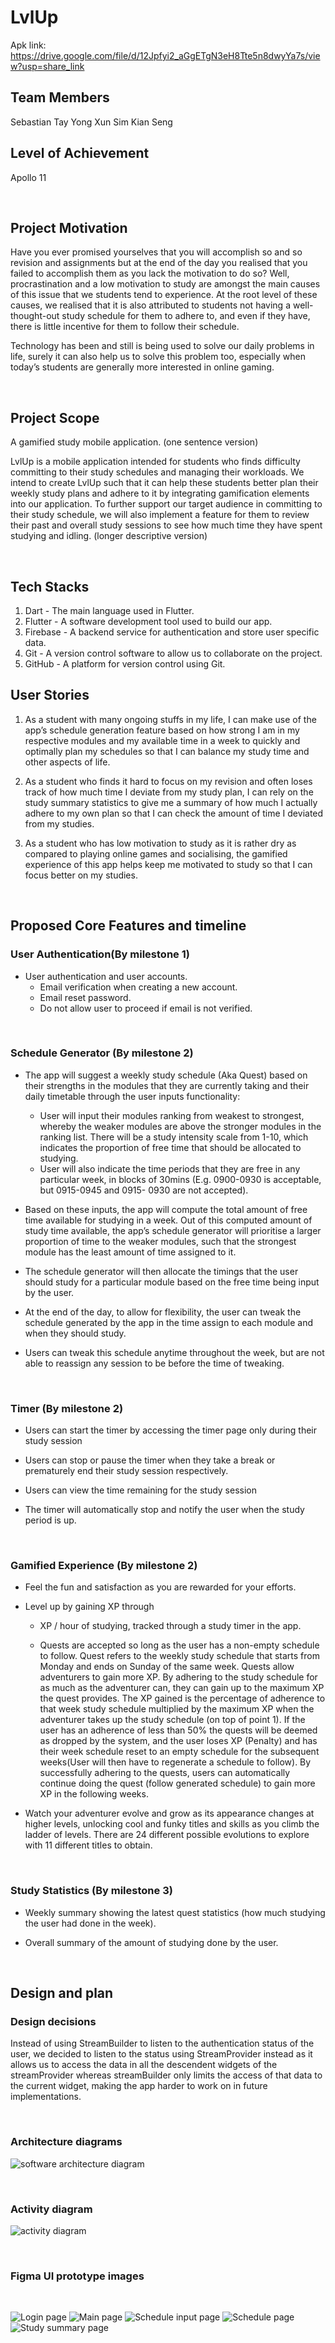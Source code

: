 # LvlUp
Apk link: https://drive.google.com/file/d/12Jpfyi2_aGgETgN3eH8Tte5n8dwyYa7s/view?usp=share_link

## Team Members
Sebastian Tay Yong Xun
Sim Kian Seng

## Level of Achievement
Apollo 11


<br>

## Project Motivation
Have you ever promised yourselves that you will accomplish so and so revision and assignments but at the end of the day you realised that you failed to accomplish them as you lack the motivation to do so? Well, procrastination and a low motivation to study are amongst the main causes of this issue that we students tend to experience. At the root level of these causes, we realised that it is also attributed to students not having a well-thought-out study schedule for them to adhere to, and even if they have, there is little incentive for them to follow their schedule.

Technology has been and still is being used to solve our daily problems in life, surely it can also help us to solve this problem too, especially when today’s students are generally more interested in online gaming.


<br>

## Project Scope
A gamified study mobile application. (one sentence version)

LvlUp is a mobile application intended for students who finds difficulty committing to their study schedules and managing their workloads. We intend to create LvlUp such that it can help these students better plan their weekly study plans and adhere to it by integrating gamification elements into our application. To further support our target audience in committing to their study schedule, we will also implement a feature for them to review their past and overall study sessions to see how much time they have spent studying and idling.
(longer descriptive version)


<br>

## Tech Stacks
1. Dart - The main language used in Flutter.
2. Flutter - A software development tool used to build our app.
3. Firebase - A backend service for authentication and store user specific data.
4. Git - A version control software to allow us to collaborate on the project.
5. GitHub - A platform for version control using Git.

## User Stories
1. As a student with many ongoing stuffs in my life, I can make use of the app’s schedule generation feature based on how strong I am in my respective modules and my available time in a week to quickly and optimally plan my schedules so that I can balance my study time and other aspects of life.

2. As a student who finds it hard to focus on my revision and often loses track of how much time I deviate from my study plan, I can rely on the study summary statistics to give me a summary of how much I actually adhere to my own plan so that I can check the amount of time I deviated from my studies.

3. As a student who has low motivation to study as it is rather dry as compared to playing online games and socialising, the gamified experience of this app helps keep me motivated to study so that I can focus better on my studies.


<br>

## Proposed Core Features and timeline

### User Authentication(By milestone 1)
- User authentication and user accounts.
    * Email verification when creating a new account.
    * Email reset password.
    * Do not allow user to proceed if email is not verified.

<br>

### Schedule Generator (By milestone 2)
-  The app will suggest a weekly study schedule (Aka Quest) based on their strengths in the modules that they are currently taking and their daily timetable through the user inputs functionality:
    * User will input their modules ranking from weakest to strongest, whereby the weaker modules are above the stronger modules in the ranking list. There will be a study intensity scale from 1-10, which indicates the proportion of free time that should be allocated to studying.
    * User will also indicate the time periods that they are free in any particular week, in blocks of 30mins (E.g. 0900-0930 is acceptable, but 0915-0945 and 0915- 0930 are not accepted).

-   Based on these inputs, the app will compute the total amount of free time available for studying in a week. Out of this computed amount of study time available, the app’s schedule generator will prioritise a larger proportion of time to the weaker modules, such that the strongest module has the least amount of time assigned to it.

- The schedule generator will then allocate the timings that the user should study for a particular module based on the free time being input by the user.

- At the end of the day, to allow for flexibility, the user can tweak the schedule generated by the app in the time assign to each module and when they should study.

- Users can tweak this schedule anytime throughout the week, but are not able to reassign any session to be before the time of tweaking.

<br>

### Timer (By milestone 2)
- Users can start the timer by accessing the timer page only during their study session

- Users can stop or pause the timer when they take a break or prematurely end their study session respectively.

- Users can view the time remaining for the study session

- The timer will automatically stop and notify the user when the study period is up.

<br>

### Gamified Experience (By milestone 2)
- Feel the fun and satisfaction as you are rewarded for your efforts.

- Level up by gaining XP through
    * XP / hour of studying, tracked through a study timer in the app.

    * Quests are accepted so long as the user has a non-empty schedule to follow.  Quest refers to the weekly study schedule that starts from Monday and ends on Sunday of the same week. Quests allow adventurers to gain more XP. By adhering to the study schedule for as much as the adventurer can, they can gain up to the maximum XP the quest provides. The XP gained is the percentage of adherence to that week study schedule multiplied by the maximum XP when the adventurer takes up the study schedule (on top of point 1). If the user has an adherence of less than 50% the quests will be deemed as dropped by the system, and the user loses XP  (Penalty) and has their week schedule reset  to an empty schedule for the subsequent weeks(User will then have to regenerate a schedule to follow). By successfully adhering to the quests, users can automatically continue doing the quest (follow generated schedule) to gain more XP in the following weeks.

- Watch your adventurer evolve and grow as its appearance changes at higher levels, unlocking cool and funky titles and skills as you climb the ladder of levels. There are 24 different possible evolutions to explore with 11 different titles to obtain.

<br>

### Study Statistics (By milestone 3)
- Weekly summary showing the latest quest statistics (how much studying the user had done in the week).

- Overall summary of the amount of studying done by the user.


<br>

## Design and plan

### Design decisions
Instead of using StreamBuilder to listen to the authentication status of the user, we decided to listen to the status using StreamProvider instead as it allows us to access the data in all the descendent widgets of the streamProvider whereas streamBuilder only limits the access of that data to the current widget, making the app harder to work on in future implementations.

<br>

### Architecture diagrams
![software architecture diagram](/screenshots/ArchitectureDiagram.png)


<br>

### Activity diagram

![activity diagram](/screenshots/LvlUp%20Activity%20Diagram.png)

<br>

### Figma UI prototype images
<br>

![Login page](/screenshots/Login%20page.png)
![Main page](/screenshots/Main%20page.png)
![Schedule input page](/screenshots/Schedule%20input%20page.png)
![Schedule page](/screenshots/Schedule%20page.png)
![Study summary page](/screenshots/Study%20summary%20page.png)
